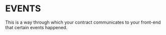 # EVENTS

This is a way through which your contract communicates to your front-end that certain events happened.
